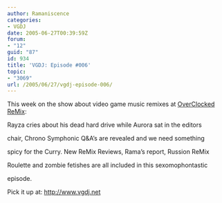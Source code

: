 ```yaml
---
author: Ramaniscence
categories:
- VGDJ
date: 2005-06-27T00:39:59Z
forum:
- "12"
guid: "87"
id: 934
title: 'VGDJ: Episode #006'
topic:
- "3069"
url: /2005/06/27/vgdj-episode-006/
---
```


This week on the show about video game music remixes at [OverClocked ReMix](http://www.ocremix.org/):
  
Rayza cries about his dead hard drive while Aurora sat in the editors
  
chair, Chrono Symphonic Q&A&#8217;s are revealed and we need something
  
spicy for the Curry. New ReMix Reviews, Rama&#8217;s report, Russion ReMix
  
Roulette and zombie fetishes are all included in this sexomophontastic
  
episode.

Pick it up at: <a href="http://www.vgdj.net" target="_blank">http://www.vgdj.net</a>